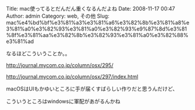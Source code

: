 Title: mac使ってるとだんだん重くなるんだよね
Date: 2008-11-17 00:47
Author: admin
Category: web, その他
Slug: mac%e4%bd%bf%e3%81%a3%e3%81%a6%e3%82%8b%e3%81%a8%e3%81%a0%e3%82%93%e3%81%a0%e3%82%93%e9%87%8d%e3%81%8f%e3%81%aa%e3%82%8b%e3%82%93%e3%81%a0%e3%82%88%e3%81%ad

<div>

なるほどこういうことか。。

</div>

<div>

<http://journal.mycom.co.jp/column/osx/295/>

</div>

[http://journal.mycom.co.jp/column/osx/297/index.html  
](http://journal.mycom.co.jp/column/osx/297/index.html)

<div>

macOSはUIもかゆいところに手が届くすばらしい作りだと思うんだけど、

</div>

<div>

こういうところはwindowsに軍配があがるんかね

</div>
